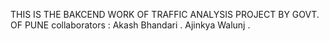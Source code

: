  THIS IS THE BAKCEND WORK OF TRAFFIC ANALYSIS PROJECT BY GOVT. OF PUNE 
 collaborators :
 Akash Bhandari .
 Ajinkya Walunj .
